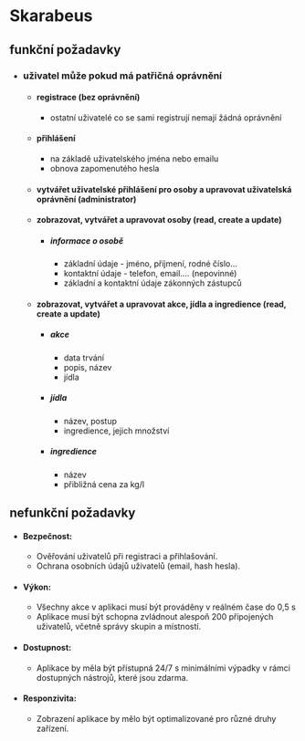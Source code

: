 # Skarabeus
## funkční požadavky
 - ### uživatel může pokud má patřičná oprávnění
   - #### registrace (bez oprávnění)
     - ostatní uživatelé co se sami registrují nemají žádná oprávnění
   - #### přihlášení
     - na základě uživatelského jména nebo emailu
     - obnova zapomenutého hesla
   - #### vytvářet uživatelské přihlášení pro osoby a upravovat uživatelská oprávnění (administrator)
   - #### zobrazovat, vytvářet a upravovat osoby (read, create a update)
     - ##### informace o osobě
       - základní údaje - jméno, příjmení, rodné číslo...
       - kontaktní údaje - telefon, email.... (nepovinné)
       - základní a kontaktní údaje zákonných zástupců
   - #### zobrazovat, vytvářet a upravovat akce, jídla a ingredience (read, create a update)
     - ##### akce
       - data trvání
       - popis, název
       - jídla
     - ##### jídla
       - název, postup
       - ingredience, jejich množství
     - ##### ingredience
       - název
       - přibližná cena za kg/l
## nefunkční požadavky
 - #### Bezpečnost:
   - Ověřování uživatelů při registraci a přihlašování.
   - Ochrana osobních údajů uživatelů (email, hash hesla).
 - #### Výkon:
   - Všechny akce v aplikaci musí být prováděny v reálném čase do 0,5 s
   - Aplikace musí být schopna zvládnout alespoň 200 připojených uživatelů, včetně správy skupin a místností.
 - #### Dostupnost:
   - Aplikace by měla být přístupná 24/7 s minimálními výpadky v rámci dostupných nástrojů, které jsou zdarma.
 - #### Responzivita:
   - Zobrazení aplikace by mělo být optimalizované pro různé druhy zařízení.
